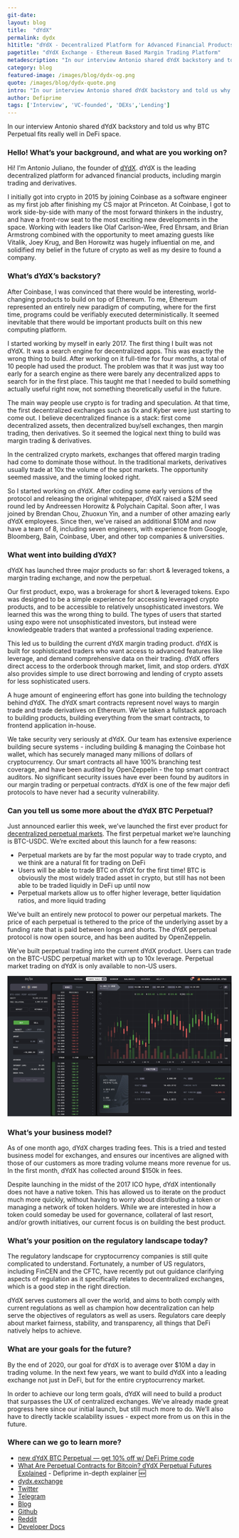 ```yaml
---
git-date:
layout: blog
title:  "dYdX"
permalink: dydx
h1title: "dYdX - Decentralized Platform for Advanced Financial Products"
pagetitle: "dYdX Exchange - Ethereum Based Margin Trading Platform"
metadescription: "In our interview Antonio shared dYdX backstory and told us why BTC Perpetual fits really well in DeFi space"
category: blog
featured-image: /images/blog/dydx-og.png
quote: /images/blog/dydx-quote.png
intro: "In our interview Antonio shared dYdX backstory and told us why BTC Perpetual fits really well in DeFi space"
author: Defiprime
tags: ['Interview', 'VC-founded', 'DEXs','Lending']
---
```

In our interview Antonio shared dYdX backstory and told us why BTC Perpetual fits really well in DeFi space.  

### Hello! What’s your background, and what are you working on?

Hi! I’m Antonio Juliano, the founder of [dYdX](https://trade.dydx.exchange/r/defiprime). dYdX is the leading decentralized platform for advanced financial products, including margin trading and derivatives.

I initially got into crypto in 2015 by joining Coinbase as a software engineer as my first job after finishing my CS major at Princeton. At Coinbase, I got to work side-by-side with many of the most forward thinkers in the industry, and have a front-row seat to the most exciting new developments in the space. Working with leaders like Olaf Carlson-Wee, Fred Ehrsam, and Brian Armstrong combined with the opportunity to meet amazing guests like Vitalik, Joey Krug, and Ben Horowitz was hugely influential on me, and solidified my belief in the future of crypto as well as my desire to found a company.

### What’s dYdX’s backstory?

After Coinbase, I was convinced that there would be interesting, world-changing products to build on top of Ethereum. To me, Ethereum represented an entirely new paradigm of computing, where for the first time, programs could be verifiably executed deterministically. It seemed inevitable that there would be important products built on this new computing platform.

I started working by myself in early 2017. The first thing I built was not dYdX. It was a search engine for decentralized apps. This was exactly the wrong thing to build. After working on it full-time for four months, a total of 10 people had used the product. The problem was that it was just way too early for a search engine as there were barely any decentralized apps to search for in the first place. This taught me that I needed to build something actually useful right now, not something theoretically useful in the future.

The main way people use crypto is for trading and speculation. At that time, the first decentralized exchanges such as 0x and Kyber were just starting to come out. I believe decentralized finance is a stack: first come decentralized assets, then decentralized buy/sell exchanges, then margin trading, then derivatives. So it seemed the logical next thing to build was margin trading & derivatives.

In the centralized crypto markets, exchanges that offered margin trading had come to dominate those without. In the traditional markets, derivatives usually trade at 10x the volume of the spot markets. The opportunity seemed massive, and the timing looked right.

So I started working on dYdX. After coding some early versions of the protocol and releasing the original whitepaper, dYdX raised a $2M seed round led by Andreessen Horowitz & Polychain Capital. Soon after, I was joined by Brendan Chou, Zhuoxun Yin, and a number of other amazing early dYdX employees. Since then, we’ve raised an additional $10M and now have a team of 8, including seven engineers, with experience from Google, Bloomberg, Bain, Coinbase, Uber, and other top companies & universities.

### What went into building dYdX?

dYdX has launched three major products so far: short & leveraged tokens, a margin trading exchange, and now the perpetual.

Our first product, expo, was a brokerage for short & leveraged tokens. Expo was designed to be a simple experience for accessing leveraged crypto products, and to be accessible to relatively unsophisticated investors. We learned this was the wrong thing to build. The types of users that started using expo were not unsophisticated investors, but instead were knowledgeable traders that wanted a professional trading experience.

This led us to building the current dYdX margin trading product. dYdX is built for sophisticated traders who want access to advanced features like leverage, and demand comprehensive data on their trading. dYdX offers direct access to the orderbook through market, limit, and stop orders. dYdX also provides simple to use direct borrowing and lending of crypto assets for less sophisticated users.

A huge amount of engineering effort has gone into building the technology behind dYdX. The dYdX smart contracts represent novel ways to margin trade and trade derivatives on Ethereum. We’ve taken a fullstack approach to building products, building everything from the smart contracts, to frontend application in-house.

We take security very seriously at dYdX. Our team has extensive experience building secure systems - including building & managing the Coinbase hot wallet, which has securely managed many millions of dollars of cryptocurrency. Our smart contracts all have 100% branching test coverage, and have been audited by OpenZeppelin - the top smart contract auditors. No significant security issues have ever been found by auditors in our margin trading or perpetual contracts. dYdX is one of the few major defi protocols to have never had a security vulnerability.

### Can you tell us some more about the dYdX BTC Perpetual?

Just announced earlier this week, we’ve launched the first ever product for [decentralized perpetual markets](https://dydx.exchange/perpetual/?r=defiprime). The first perpetual market we’re launching is BTC-USDC. We’re excited about this launch for a few reasons:

*   Perpetual markets are by far the most popular way to trade crypto, and we think are a natural fit for trading on DeFi
*   Users will be able to trade BTC on dYdX for the first time! BTC is obviously the most widely traded asset in crypto, but still has not been able to be traded liquidly in DeFi up until now
*   Perpetual markets allow us to offer higher leverage, better liquidation ratios, and more liquid trading

We’ve built an entirely new protocol to power our perpetual markets. The price of each perpetual is tethered to the price of the underlying asset by a funding rate that is paid between longs and shorts. The dYdX perpetual protocol is now open source, and has been audited by OpenZeppelin.

We’ve built perpetual trading into the current dYdX product. Users can trade on the BTC-USDC perpetual market with up to 10x leverage. Perpetual market trading on dYdX is only available to non-US users.

![](/images/blog/dydx-perpetual-btc.png)

### What’s your business model?

As of one month ago, dYdX charges trading fees. This is a tried and tested business model for exchanges, and ensures our incentives are aligned with those of our customers as more trading volume means more revenue for us. In the first month, dYdX has collected around $150k in fees.

Despite launching in the midst of the 2017 ICO hype, dYdX intentionally does not have a native token. This has allowed us to iterate on the product much more quickly, without having to worry about distributing a token or managing a network of token holders. While we are interested in how a token could someday be used for governance, collateral of last resort, and/or growth initiatives, our current focus is on building the best product.

### What’s your position on the regulatory landscape today?

The regulatory landscape for cryptocurrency companies is still quite complicated to understand. Fortunately, a number of US regulators, including FinCEN and the CFTC, have recently put out guidance clarifying aspects of regulation as it specifically relates to decentralized exchanges, which is a good step in the right direction.

dYdX serves customers all over the world, and aims to both comply with current regulations as well as champion how decentralization can help serve the objectives of regulators as well as users. Regulators care deeply about market fairness, stability, and transparency, all things that DeFi natively helps to achieve.

### What are your goals for the future?

By the end of 2020, our goal for dYdX is to average over $10M a day in trading volume. In the next few years, we want to build dYdX into a leading exchange not just in DeFi, but for the entire cryptocurrency market.

In order to achieve our long term goals, dYdX will need to build a product that surpasses the UX of centralized exchanges. We’ve already made great progress here since our initial launch, but still much more to do. We’ll also have to directly tackle scalability issues - expect more from us on this in the future.

### Where can we go to learn more?

- [new dYdX BTC Perpetual — get 10% off w/ DeFi Prime code](https://trade.dydx.exchange/r/defiprime)
- [What Are Perpetual Contracts for Bitcoin? dYdX Perpetual Futures Explained](/perpetual-dydx) - Defiprime in-depth explainer 🆕 
- [dydx.exchange](https://trade.dydx.exchange/r/defiprime)
- [Twitter](https://twitter.com/dydxprotocol)
- [Telegram](https://t.me/joinchat/GBnMlBb9mQblQck2pThTgw)
- [Blog](https://medium.com/dydxderivatives)
- [Github](https://github.com/dydxprotocol/)
- [Reddit](https://www.reddit.com/r/dydxprotocol/)
- [Developer Docs](https://docs.dydx.exchange/)
